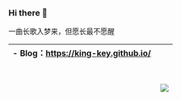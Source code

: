### Hi there 👋
一曲长歌入梦来，但愿长最不愿醒

<!--
**King-Key/King-Key** is a ✨ _special_ ✨ repository because its `README.md` (this file) appears on your GitHub profile.

Here are some ideas to get you started:

- 🔭 I’m currently working on ...
- 🌱 I’m currently learning ...
- 👯 I’m looking to collaborate on ...
- 🤔 I’m looking for help with ...
- 💬 Ask me about ...
- 📫 How to reach me: ...
- 😄 Pronouns: ...
- ⚡ Fun fact: ...
  -->

| - Blog：https://king-key.github.io/ <br /><br /><br /><br /><br /><br /><br /><br />| <img align="right" src="https://github-readme-stats.vercel.app/api?username=King-Key&show_icons=true&theme=radical)"></img> |
| :----------------------------------------------------------- | ------------------------------------------------------------ |

